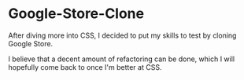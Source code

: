 # Google-Store-Clone

After diving more into CSS, I decided to put my skills to test by cloning Google Store. 

I believe that a decent amount of refactoring can be done, which I will hopefully come back to once I'm better at CSS. 
